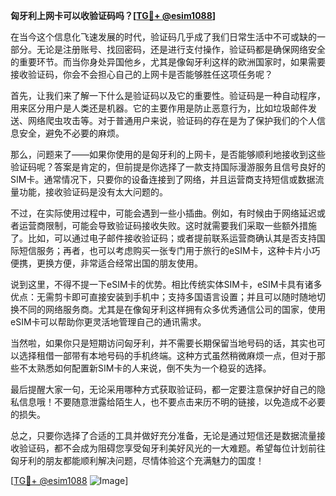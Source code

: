 **匈牙利上网卡可以收验证码吗？[[TG💪+ @esim1088](https://t.me/s/esim1088)]**

在当今这个信息化飞速发展的时代，验证码几乎成了我们日常生活中不可或缺的一部分。无论是注册账号、找回密码，还是进行支付操作，验证码都是确保网络安全的重要环节。而当你身处异国他乡，尤其是像匈牙利这样的欧洲国家时，如果需要接收验证码，你会不会担心自己的上网卡是否能够胜任这项任务呢？

首先，让我们来了解一下什么是验证码以及它的重要性。验证码是一种自动程序，用来区分用户是人类还是机器。它的主要作用是防止恶意行为，比如垃圾邮件发送、网络爬虫攻击等。对于普通用户来说，验证码的存在是为了保护我们的个人信息安全，避免不必要的麻烦。

那么，问题来了——如果你使用的是匈牙利的上网卡，是否能够顺利地接收到这些验证码呢？答案是肯定的，但前提是你选择了一款支持国际漫游服务且信号良好的SIM卡。通常情况下，只要你的设备连接到了网络，并且运营商支持短信或数据流量功能，接收验证码是没有太大问题的。

不过，在实际使用过程中，可能会遇到一些小插曲。例如，有时候由于网络延迟或者运营商限制，可能会导致验证码接收失败。这时就需要我们采取一些额外措施了。比如，可以通过电子邮件接收验证码；或者提前联系运营商确认其是否支持国际短信服务；再者，也可以考虑购买一张专门用于旅行的eSIM卡，这种卡片小巧便携，更换方便，非常适合经常出国的朋友使用。

说到这里，不得不提一下eSIM卡的优势。相比传统实体SIM卡，eSIM卡具有诸多优点：无需剪卡即可直接安装到手机中；支持多国语言设置；并且可以随时随地切换不同的网络服务商。尤其是在像匈牙利这样拥有众多优秀通信公司的国家，使用eSIM卡可以帮助你更灵活地管理自己的通讯需求。

当然啦，如果你只是短期访问匈牙利，并不需要长期保留当地号码的话，其实也可以选择租借一部带有本地号码的手机终端。这种方式虽然稍微麻烦一点，但对于那些不太熟悉如何配置新SIM卡的人来说，倒不失为一个稳妥的选择。

最后提醒大家一句，无论采用哪种方式获取验证码，都一定要注意保护好自己的隐私信息哦！不要随意泄露给陌生人，也不要点击来历不明的链接，以免造成不必要的损失。

总之，只要你选择了合适的工具并做好充分准备，无论是通过短信还是数据流量接收验证码，都不会成为阻碍您享受匈牙利美好风光的一大难题。希望每位计划前往匈牙利的朋友都能顺利解决问题，尽情体验这个充满魅力的国度！

[[TG💪+ @esim1088](https://t.me/s/esim1088) ![Image](https://i.postimg.cc/4NQfJmqS/Snipaste-2025-05-13-00-14-12.png)]